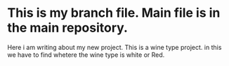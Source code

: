 # This is my branch file. Main file is in the main repository.
Here i am writing about my new project. This is a wine type project. in this we have to find whetere the wine type is white or Red.

